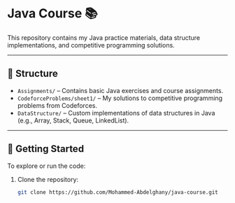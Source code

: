 # Java Course 📚

This repository contains my Java practice materials, data structure implementations, and competitive programming solutions.

---

## 📁 Structure

- `Assignments/` – Contains basic Java exercises and course assignments.
- `CodeforceProblems/sheet1/` – My solutions to competitive programming problems from Codeforces.
- `DataStructure/` – Custom implementations of data structures in Java (e.g., Array, Stack, Queue, LinkedList).

---

## 🚀 Getting Started

To explore or run the code:

1. Clone the repository:
   ```bash
   git clone https://github.com/Mohammed-Abdelghany/java-course.git
